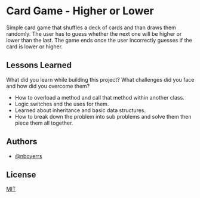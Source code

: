 
# Card Game - Higher or Lower 
Simple card game that shuffles a deck of cards and than draws them randomly. The user has to guess whether the next one will be higher or lower than the last. The game ends once the user incorrectly guesses if the card is lower or higher. 


## Lessons Learned

What did you learn while building this project? What challenges did you face and how did you overcome them?

- How to overload a method and call that method within another class.
- Logic switches and the uses for them.
- Learned about inheritance and basic data structures.
- How to break down the problem into sub problems and solve them then piece them all together.

## Authors

- [@nboyerrs](https://www.github.com/nboyers)


## License

[MIT](https://choosealicense.com/licenses/mit/)

